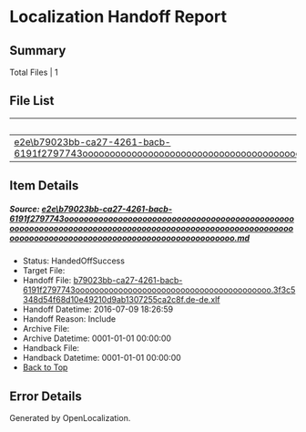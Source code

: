 # <a name='report-top'></a> Localization Handoff Report

## Summary
 Total Files | 1

## File List
 Source File | Status | Details 
 ----------- | ------ | ------- 
 [e2e\b79023bb-ca27-4261-bacb-6191f2797743ooooooooooooooooooooooooooooooooooooooooooooooooooooooooooooooooooooooooooooooooooooooooooooooooooooooooooooooooooooooooooooooooooooooooooooooooooooooo.md](https://github.com/OpenLocalizationTestOrg/oltest/blob/8c5f5c74cfd6dd77967bf28a3654b19e48c62f2f/e2e/b79023bb-ca27-4261-bacb-6191f2797743ooooooooooooooooooooooooooooooooooooooooooooooooooooooooooooooooooooooooooooooooooooooooooooooooooooooooooooooooooooooooooooooooooooooooooooooooooooooo.md) | HandedOffSuccess | [Details](#95d2be4b77f024cbca70c310418feb74c700b53e1)

## Item Details
##### <a name='95d2be4b77f024cbca70c310418feb74c700b53e1'></a> Source: [e2e\b79023bb-ca27-4261-bacb-6191f2797743ooooooooooooooooooooooooooooooooooooooooooooooooooooooooooooooooooooooooooooooooooooooooooooooooooooooooooooooooooooooooooooooooooooooooooooooooooooooo.md](https://github.com/OpenLocalizationTestOrg/oltest/blob/8c5f5c74cfd6dd77967bf28a3654b19e48c62f2f/e2e/b79023bb-ca27-4261-bacb-6191f2797743ooooooooooooooooooooooooooooooooooooooooooooooooooooooooooooooooooooooooooooooooooooooooooooooooooooooooooooooooooooooooooooooooooooooooooooooooooooooo.md)
* Status: HandedOffSuccess
* Target File: 
* Handoff File: [b79023bb-ca27-4261-bacb-6191f2797743ooooooooooooooooooooooooooooooooooooooooo.3f3c5348d54f68d10e49210d9ab1307255ca2c8f.de-de.xlf](https://github.com/OpenLocalizationTestOrg/olhandoff-e2e/blob/767b772c840c7eb64277982d87d79abff7a2c424/ol-handoff/OpenLocalizationTestOrg/oltest-dede-fly/ci/ht/b79023bb-ca27-4261-bacb-6191f2797743ooooooooooooooooooooooooooooooooooooooooo.3f3c5348d54f68d10e49210d9ab1307255ca2c8f.de-de.xlf)
* Handoff Datetime: 2016-07-09 18:26:59
* Handoff Reason: Include
* Archive File: 
* Archive Datetime: 0001-01-01 00:00:00
* Handback File: 
* Handback Datetime: 0001-01-01 00:00:00
* [Back to Top](#report-top)


## Error Details

Generated by OpenLocalization.
